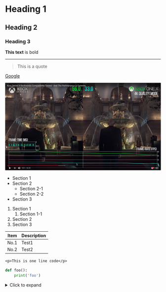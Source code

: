 <!-- Headings -->
# Heading 1
## Heading 2
### Heading 3

<!-- Bold -->
**This text** is bold

<!-- Line -->
---

<!-- Blockquote -->
> This is a quote

<!-- Links -->
[Google](http://www.google.com "Google site")

<!-- image -->
![image](images/image.png)

<!-- Section -->
* Section 1
* Section 2
	* Section 2-1
	* Section 2-2
* Section 3

<!-- Ordered Section -->
1. Section 1
	1. Section 1-1
1. Section 2
1. Section 3

<!-- table -->
| Item   | Description |
| ------ | ----------- |
| No.1   | Test1       |
| No.2   | Test2       |

<!-- Inline Code -->
`<p>This is one line code</p>`

<!-- code block -->
```python
def foo():
	print('foo')
```

<!-- expandable block -->
<details><summary>Click to expand</summary>
<p>
This is a expandable section

```python
print('expanded')
```
</p>
</details>